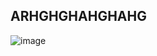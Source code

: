 ## ARHGHGHAHGHAHG

![image](https://github.com/user-attachments/assets/a2035c90-96bf-4400-90d9-4c6f10cc9e7d)
